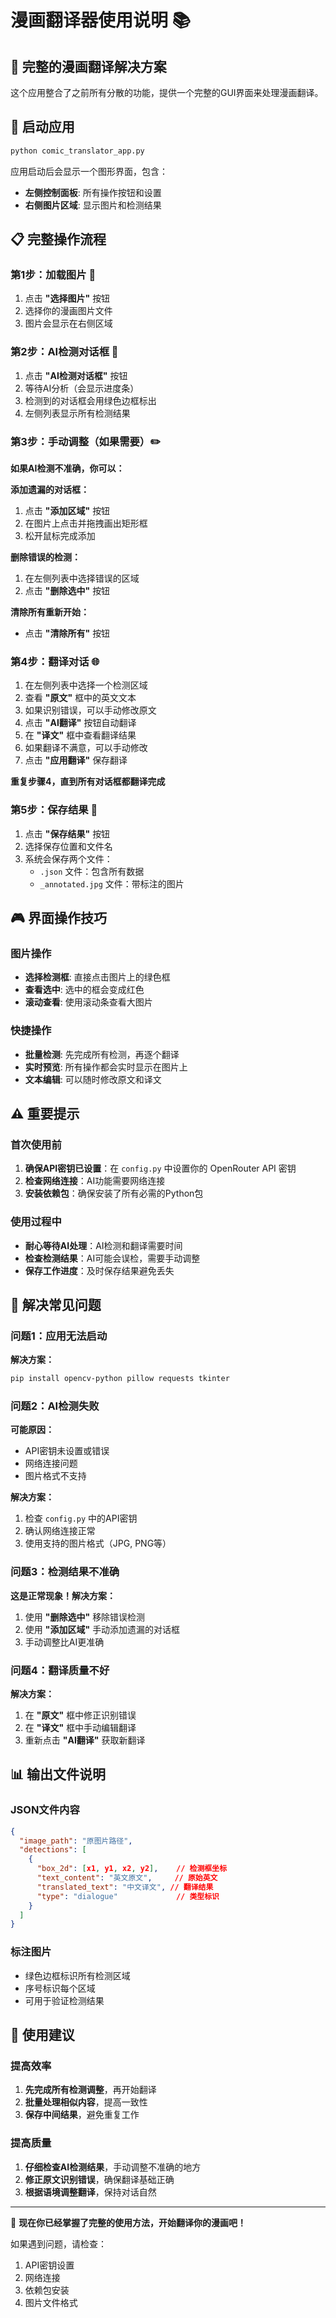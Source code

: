 # 漫画翻译器使用说明 📚

## 🎯 完整的漫画翻译解决方案

这个应用整合了之前所有分散的功能，提供一个完整的GUI界面来处理漫画翻译。

## 🚀 启动应用

```bash
python comic_translator_app.py
```

应用启动后会显示一个图形界面，包含：
- **左侧控制面板**: 所有操作按钮和设置
- **右侧图片区域**: 显示图片和检测结果

## 📋 完整操作流程

### 第1步：加载图片 📸
1. 点击 **"选择图片"** 按钮
2. 选择你的漫画图片文件
3. 图片会显示在右侧区域

### 第2步：AI检测对话框 🤖
1. 点击 **"AI检测对话框"** 按钮
2. 等待AI分析（会显示进度条）
3. 检测到的对话框会用绿色边框标出
4. 左侧列表显示所有检测结果

### 第3步：手动调整（如果需要）✏️

**如果AI检测不准确，你可以：**

**添加遗漏的对话框：**
1. 点击 **"添加区域"** 按钮
2. 在图片上点击并拖拽画出矩形框
3. 松开鼠标完成添加

**删除错误的检测：**
1. 在左侧列表中选择错误的区域
2. 点击 **"删除选中"** 按钮

**清除所有重新开始：**
- 点击 **"清除所有"** 按钮

### 第4步：翻译对话 🌐
1. 在左侧列表中选择一个检测区域
2. 查看 **"原文"** 框中的英文文本
3. 如果识别错误，可以手动修改原文
4. 点击 **"AI翻译"** 按钮自动翻译
5. 在 **"译文"** 框中查看翻译结果
6. 如果翻译不满意，可以手动修改
7. 点击 **"应用翻译"** 保存翻译

**重复步骤4，直到所有对话框都翻译完成**

### 第5步：保存结果 💾
1. 点击 **"保存结果"** 按钮
2. 选择保存位置和文件名
3. 系统会保存两个文件：
   - `.json` 文件：包含所有数据
   - `_annotated.jpg` 文件：带标注的图片

## 🎮 界面操作技巧

### 图片操作
- **选择检测框**: 直接点击图片上的绿色框
- **查看选中**: 选中的框会变成红色
- **滚动查看**: 使用滚动条查看大图片

### 快捷操作
- **批量检测**: 先完成所有检测，再逐个翻译
- **实时预览**: 所有操作都会实时显示在图片上
- **文本编辑**: 可以随时修改原文和译文

## ⚠️ 重要提示

### 首次使用前
1. **确保API密钥已设置**：在 `config.py` 中设置你的 OpenRouter API 密钥
2. **检查网络连接**：AI功能需要网络连接
3. **安装依赖包**：确保安装了所有必需的Python包

### 使用过程中
- **耐心等待AI处理**：AI检测和翻译需要时间
- **检查检测结果**：AI可能会误检，需要手动调整
- **保存工作进度**：及时保存结果避免丢失

## 🔧 解决常见问题

### 问题1：应用无法启动
**解决方案：**
```bash
pip install opencv-python pillow requests tkinter
```

### 问题2：AI检测失败
**可能原因：**
- API密钥未设置或错误
- 网络连接问题
- 图片格式不支持

**解决方案：**
1. 检查 `config.py` 中的API密钥
2. 确认网络连接正常
3. 使用支持的图片格式（JPG, PNG等）

### 问题3：检测结果不准确
**这是正常现象！解决方案：**
1. 使用 **"删除选中"** 移除错误检测
2. 使用 **"添加区域"** 手动添加遗漏的对话框
3. 手动调整比AI更准确

### 问题4：翻译质量不好
**解决方案：**
1. 在 **"原文"** 框中修正识别错误
2. 在 **"译文"** 框中手动编辑翻译
3. 重新点击 **"AI翻译"** 获取新翻译

## 📊 输出文件说明

### JSON文件内容
```json
{
  "image_path": "原图片路径",
  "detections": [
    {
      "box_2d": [x1, y1, x2, y2],    // 检测框坐标
      "text_content": "英文原文",     // 原始英文
      "translated_text": "中文译文", // 翻译结果
      "type": "dialogue"             // 类型标识
    }
  ]
}
```

### 标注图片
- 绿色边框标识所有检测区域
- 序号标识每个区域
- 可用于验证检测结果

## 🎉 使用建议

### 提高效率
1. **先完成所有检测调整**，再开始翻译
2. **批量处理相似内容**，提高一致性
3. **保存中间结果**，避免重复工作

### 提高质量
1. **仔细检查AI检测结果**，手动调整不准确的地方
2. **修正原文识别错误**，确保翻译基础正确
3. **根据语境调整翻译**，保持对话自然

---

🎊 **现在你已经掌握了完整的使用方法，开始翻译你的漫画吧！**

如果遇到问题，请检查：
1. API密钥设置
2. 网络连接
3. 依赖包安装
4. 图片文件格式
